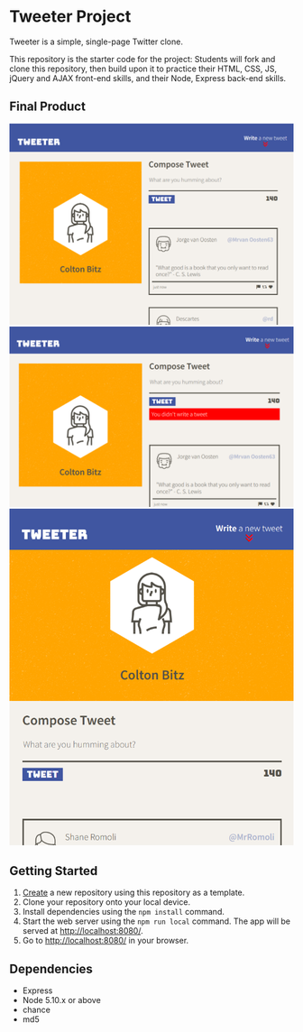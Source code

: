 # Tweeter Project

Tweeter is a simple, single-page Twitter clone.

This repository is the starter code for the project: Students will fork and clone this repository, then build upon it to practice their HTML, CSS, JS, jQuery and AJAX front-end skills, and their Node, Express back-end skills.

## Final Product

!["Screenshot of desktop page"](https://github.com/Coltonb-boop/tweeter/blob/master/public/images/tweeter-desktop.png?raw=true)
!["Screenshot of error presentation"](https://github.com/Coltonb-boop/tweeter/blob/master/public/images/tweet-error.png?raw=true)
!["Screenshot of mobile page"](https://github.com/Coltonb-boop/tweeter/blob/master/public/images/tweet-mobile.png?raw=true)

## Getting Started

1. [Create](https://docs.github.com/en/repositories/creating-and-managing-repositories/creating-a-repository-from-a-template) a new repository using this repository as a template.
2. Clone your repository onto your local device.
3. Install dependencies using the `npm install` command.
3. Start the web server using the `npm run local` command. The app will be served at <http://localhost:8080/>.
4. Go to <http://localhost:8080/> in your browser.

## Dependencies

- Express
- Node 5.10.x or above
- chance
- md5


